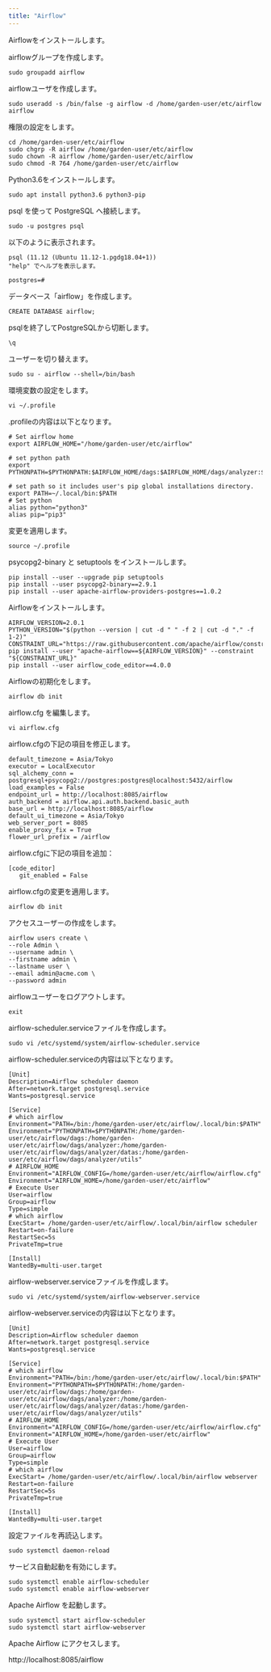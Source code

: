 ```yaml
---
title: "Airflow"
---
```



Airflowをインストールします。

airflowグループを作成します。
```
sudo groupadd airflow
```

airflowユーザを作成します。
```
sudo useradd -s /bin/false -g airflow -d /home/garden-user/etc/airflow airflow
```

権限の設定をします。
```
cd /home/garden-user/etc/airflow
sudo chgrp -R airflow /home/garden-user/etc/airflow
sudo chown -R airflow /home/garden-user/etc/airflow
sudo chmod -R 764 /home/garden-user/etc/airflow
```

Python3.6をインストールします。
```
sudo apt install python3.6 python3-pip
```

psql を使って PostgreSQL へ接続します。
```
sudo -u postgres psql
```

以下のように表示されます。
```
psql (11.12 (Ubuntu 11.12-1.pgdg18.04+1))
"help" でヘルプを表示します。

postgres=#
```

データベース「airflow」を作成します。
```
CREATE DATABASE airflow;
```

psqlを終了してPostgreSQLから切断します。
```
\q
```

ユーザーを切り替えます。
```
sudo su - airflow --shell=/bin/bash
```

環境変数の設定をします。
```
vi ~/.profile
```

.profileの内容は以下となります。
```
# Set airflow home
export AIRFLOW_HOME="/home/garden-user/etc/airflow"

# set python path
export PYTHONPATH=$PYTHONPATH:$AIRFLOW_HOME/dags:$AIRFLOW_HOME/dags/analyzer:$AIRFLOW_HOME/dags/analyzer/datas:$AIRFLOW_HOME/dags/analyzer/utils

# set path so it includes user's pip global installations directory.
export PATH=~/.local/bin:$PATH
# Set python
alias python="python3"
alias pip="pip3"
```

変更を適用します。
```
source ~/.profile
```

psycopg2-binary と setuptools をインストールします。

```
pip install --user --upgrade pip setuptools
pip install --user psycopg2-binary==2.9.1
pip install --user apache-airflow-providers-postgres==1.0.2
```

Airflowをインストールします。
```
AIRFLOW_VERSION=2.0.1
PYTHON_VERSION="$(python --version | cut -d " " -f 2 | cut -d "." -f 1-2)"
CONSTRAINT_URL="https://raw.githubusercontent.com/apache/airflow/constraints-${AIRFLOW_VERSION}/constraints-${PYTHON_VERSION}.txt"
pip install --user "apache-airflow==${AIRFLOW_VERSION}" --constraint "${CONSTRAINT_URL}"
pip install --user airflow_code_editor==4.0.0
```

Airflowの初期化をします。
```
airflow db init
```

airflow.cfg を編集します。
```
vi airflow.cfg
```

airflow.cfgの下記の項目を修正します。
```
default_timezone = Asia/Tokyo
executor = LocalExecutor
sql_alchemy_conn = postgresql+psycopg2://postgres:postgres@localhost:5432/airflow
load_examples = False
endpoint_url = http://localhost:8085/airflow
auth_backend = airflow.api.auth.backend.basic_auth
base_url = http://localhost:8085/airflow
default_ui_timezone = Asia/Tokyo
web_server_port = 8085
enable_proxy_fix = True
flower_url_prefix = /airflow
```
airflow.cfgに下記の項目を追加：
```
[code_editor]
   git_enabled = False

```

airflow.cfgの変更を適用します。
```
airflow db init
```

アクセスユーザーの作成をします。
```
airflow users create \
--role Admin \
--username admin \
--firstname admin \
--lastname user \
--email admin@acme.com \
--password admin
```
airflowユーザーをログアウトします。

```
exit
```


airflow-scheduler.serviceファイルを作成します。
```
sudo vi /etc/systemd/system/airflow-scheduler.service
```

airflow-scheduler.serviceの内容は以下となります。
```
[Unit]
Description=Airflow scheduler daemon
After=network.target postgresql.service
Wants=postgresql.service

[Service]
# which airflow
Environment="PATH=/bin:/home/garden-user/etc/airflow/.local/bin:$PATH"
Environment="PYTHONPATH=$PYTHONPATH:/home/garden-user/etc/airflow/dags:/home/garden-user/etc/airflow/dags/analyzer:/home/garden-user/etc/airflow/dags/analyzer/datas:/home/garden-user/etc/airflow/dags/analyzer/utils"
# AIRFLOW_HOME
Environment="AIRFLOW_CONFIG=/home/garden-user/etc/airflow/airflow.cfg"
Environment="AIRFLOW_HOME=/home/garden-user/etc/airflow"
# Execute User
User=airflow
Group=airflow
Type=simple
# which airflow
ExecStart= /home/garden-user/etc/airflow/.local/bin/airflow scheduler
Restart=on-failure
RestartSec=5s
PrivateTmp=true

[Install]
WantedBy=multi-user.target
```

airflow-webserver.serviceファイルを作成します。
```
sudo vi /etc/systemd/system/airflow-webserver.service
```

airflow-webserver.serviceの内容は以下となります。
```
[Unit]
Description=Airflow scheduler daemon
After=network.target postgresql.service
Wants=postgresql.service

[Service]
# which airflow
Environment="PATH=/bin:/home/garden-user/etc/airflow/.local/bin:$PATH"
Environment="PYTHONPATH=$PYTHONPATH:/home/garden-user/etc/airflow/dags:/home/garden-user/etc/airflow/dags/analyzer:/home/garden-user/etc/airflow/dags/analyzer/datas:/home/garden-user/etc/airflow/dags/analyzer/utils"
# AIRFLOW_HOME
Environment="AIRFLOW_CONFIG=/home/garden-user/etc/airflow/airflow.cfg"
Environment="AIRFLOW_HOME=/home/garden-user/etc/airflow"
# Execute User
User=airflow
Group=airflow
Type=simple
# which airflow
ExecStart= /home/garden-user/etc/airflow/.local/bin/airflow webserver
Restart=on-failure
RestartSec=5s
PrivateTmp=true

[Install]
WantedBy=multi-user.target

```

設定ファイルを再読込します。
```
sudo systemctl daemon-reload
```

サービス自動起動を有効にします。
```
sudo systemctl enable airflow-scheduler
sudo systemctl enable airflow-webserver
```

Apache Airflow を起動します。
```
sudo systemctl start airflow-scheduler
sudo systemctl start airflow-webserver
```

Apache Airflow にアクセスします。

http://localhost:8085/airflow
